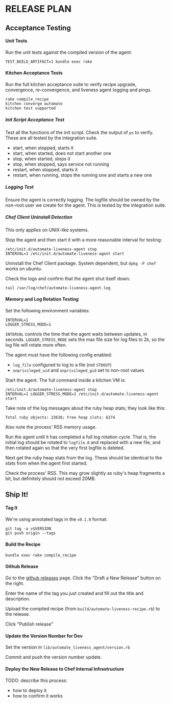 # RELEASE PLAN

## Acceptance Testing

#### Unit Tests

Run the unit tests against the compiled version of the agent:

```
TEST_BUILD_ARTIFACT=1 bundle exec rake
```

#### Kitchen Acceptance Tests

Run the full kitchen acceptance suite to verify recipe upgrade, convergence,
re-convergence, and liveness agent logging and pings.

```
rake compile_recipe
kitchen converge automate
kitchen test supported
```

##### Init Script Acceptance Test

Test all the functions of the init script. Check the output of `ps` to
verify. These are all tested by the integration suite.

* start, when stopped, starts it
* start, when started, does not start another one
* stop, when started, stops it
* stop, when stopped, says service not running
* restart, when stopped, starts it
* restart, when running, stops the running one and starts a new one

##### Logging Test

Ensure the agent is correctly logging. The logfile should be owned by
the non-root user we create for the agent. This is tested by the integration
suite.

##### Chef Client Uninstall Detection

This only applies on UNIX-like systems.

Stop the agent and then start it with a more reasonable interval for
testing:

```
/etc/init.d/automate-liveness-agent stop
INTERVAL=1 /etc/init.d/automate-liveness-agent start
```

Uninstall the Chef Client package. System dependent, but `dpkg -P chef`
works on ubuntu.

Check the logs and confirm that the agent shut itself down:

```
tail /var/log/chef/automate-liveness-agent.log
```

#### Memory and Log Rotation Testing

Set the following environment variables:

```
INTERVAL=1
LOGGER_STRESS_MODE=1
```

`INTERVAL` controls the time that the agent waits between updates, in
seconds. `LOGGER_STRESS_MODE` sets the max file size for log files to
2k, so the log file will rotate more often.

The agent must have the following config enabled:

* `log_file` configured to log to a file (not `STDOUT`)
* `unprivileged_uid` and `unprivileged_gid` set to non-root values

Start the agent. The full command inside a kitchen VM is:

```
/etc/init.d/automate-liveness-agent stop
INTERVAL=1 LOGGER_STRESS_MODE=1 /etc/init.d/automate-liveness-agent start
```

Take note of the log messages about the ruby heap
stats; they look like this:

```
Total ruby objects: 23638; Free heap slots: 6274
```

Also note the process' RSS memory usage.

Run the agent until it has completed a full log rotation cycle. That is,
the initial log should be rotated to `logfile.0` and replaced with a new
file, and then rotated again so that the very first logfile is deleted.

Next get the ruby heap stats from the log. These should be identical to
the stats from when the agent first started.

Check the process' RSS. This may grow slightly as ruby's heap fragments
a bit, but definitely should not exceed 20MB.

## Ship It!

#### Tag It

We're using annotated tags in the `v0.1.0` format:

```
git tag -a v$VERSION
git push origin --tags
```

#### Build the Recipe

```
bundle exec rake compile_recipe
```

#### Github Release

Go to the [github releases](https://github.com/chef/automate-liveness-agent/releases)
page. Click the "Draft a New Release" button on the right.

Enter the name of the tag you just created and fill out the title and
description.

Upload the compiled recipe (from `build/automate-liveness-recipe.rb`) to
the release.

Click "Publish release"

#### Update the Version Number for Dev

Set the version in `lib/automate_liveness_agent/version.rb`

Commit and push the version number update.

#### Deploy the New Release to Chef Internal Infrastructure

TODO: describe this process:
* how to deploy it
* how to confirm it works
